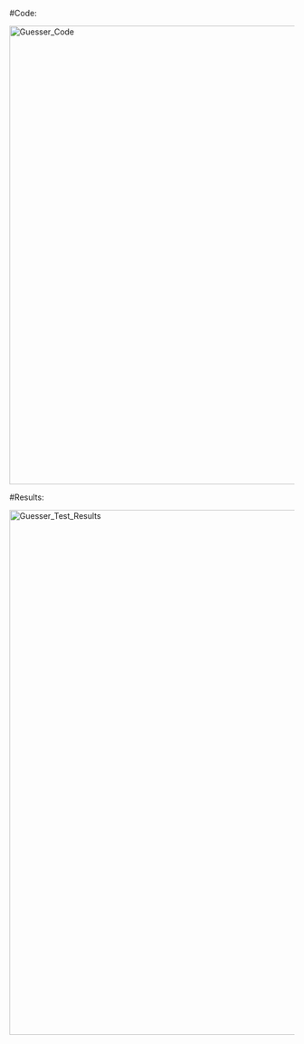 #Code:

<img width="809" alt="Guesser_Code" src="https://user-images.githubusercontent.com/72332347/166181034-c30aee03-8434-40f7-bb4f-b87ff823d7a2.png">


#Results:

<img width="926" alt="Guesser_Test_Results" src="https://user-images.githubusercontent.com/72332347/166181038-0eb1e582-535a-437b-8b32-3de83fb3484d.png">
